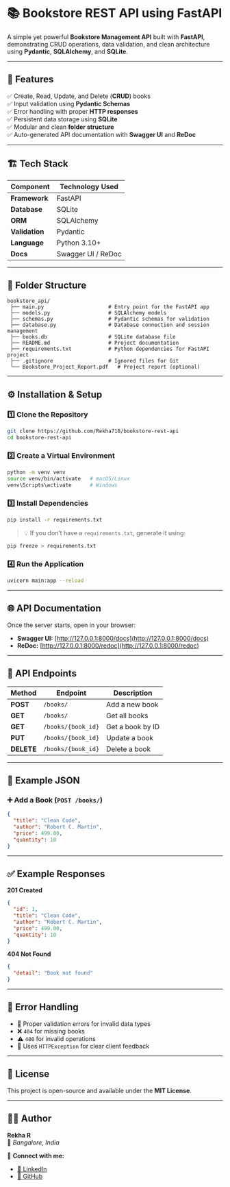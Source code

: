 # 📚 **Bookstore REST API using FastAPI**

A simple yet powerful **Bookstore Management API** built with **FastAPI**, demonstrating CRUD operations, data validation, and clean architecture using **Pydantic**, **SQLAlchemy**, and **SQLite**.

---

## 🚀 **Features**
✅ Create, Read, Update, and Delete (**CRUD**) books  
✅ Input validation using **Pydantic Schemas**  
✅ Error handling with proper **HTTP responses**  
✅ Persistent data storage using **SQLite**  
✅ Modular and clean **folder structure**  
✅ Auto-generated API documentation with **Swagger UI** and **ReDoc**

---

## 🏗️ **Tech Stack**

| Component      | Technology Used     |
|----------------|--------------------|
| **Framework**  | FastAPI            |
| **Database**   | SQLite             |
| **ORM**        | SQLAlchemy         |
| **Validation** | Pydantic           |
| **Language**   | Python 3.10+       |
| **Docs**       | Swagger UI / ReDoc |

---

## 📁 **Folder Structure**

```
bookstore_api/
 ├── main.py                     # Entry point for the FastAPI app
 ├── models.py                   # SQLAlchemy models
 ├── schemas.py                  # Pydantic schemas for validation
 ├── database.py                 # Database connection and session management
 ├── books.db                    # SQLite database file
 ├── README.md                   # Project documentation
 ├── requirements.txt            # Python dependencies for FastAPI project
 ├── .gitignore                  # Ignored files for Git
 └── Bookstore_Project_Report.pdf   # Project report (optional)

```

---

## ⚙️ **Installation & Setup**

### 1️⃣ Clone the Repository
```bash
git clone https://github.com/Rekha718/bookstore-rest-api
cd bookstore-rest-api
```

### 2️⃣ Create a Virtual Environment
```bash
python -m venv venv
source venv/bin/activate   # macOS/Linux
venv\Scripts\activate      # Windows
```

### 3️⃣ Install Dependencies
```bash
pip install -r requirements.txt
```

> 💡 If you don’t have a `requirements.txt`, generate it using:
```bash
pip freeze > requirements.txt
```

### 4️⃣ Run the Application
```bash
uvicorn main:app --reload
```

---

## 🌐 **API Documentation**

Once the server starts, open in your browser:

- **Swagger UI:** [http://127.0.0.1:8000/docs](http://127.0.0.1:8000/docs)  
- **ReDoc:** [http://127.0.0.1:8000/redoc](http://127.0.0.1:8000/redoc)

---

## 🧩 **API Endpoints**

| Method | Endpoint | Description |
|--------|-----------|-------------|
| **POST** | `/books/` | Add a new book |
| **GET** | `/books/` | Get all books |
| **GET** | `/books/{book_id}` | Get a book by ID |
| **PUT** | `/books/{book_id}` | Update a book |
| **DELETE** | `/books/{book_id}` | Delete a book |

---

## 🧠 **Example JSON**

### ➕ Add a Book (`POST /books/`)
```json
{
  "title": "Clean Code",
  "author": "Robert C. Martin",
  "price": 499.00,
  "quantity": 10
}
```

---

## ✅ **Example Responses**

**201 Created**
```json
{
  "id": 1,
  "title": "Clean Code",
  "author": "Robert C. Martin",
  "price": 499.00,
  "quantity": 10
}
```

**404 Not Found**
```json
{
  "detail": "Book not found"
}
```

---

## 🧰 **Error Handling**

- 🚫 Proper validation errors for invalid data types  
- ❌ `404` for missing books  
- ⚠️ `400` for invalid operations  
- 💬 Uses `HTTPException` for clear client feedback  

---

## 🧾 **License**

This project is open-source and available under the **MIT License**.

---

## 👩‍💻 **Author**

**Rekha R**  
📍 *Bangalore, India*  

🔗 **Connect with me:**  
- [💼 LinkedIn](https://www.linkedin.com/in/rekhar1/)  
- [🧠 GitHub](https://github.com/Rekha718?tab=repositories)
